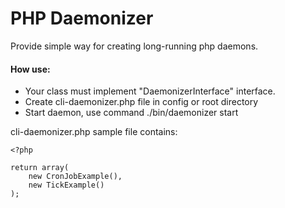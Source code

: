 # PHP Daemonizer #

Provide simple way for creating long-running php daemons.

#### How use:
* Your class must implement "DaemonizerInterface" interface.
* Create cli-daemonizer.php file in config or root directory
* Start daemon, use command ./bin/daemonizer start

cli-daemonizer.php sample file contains:

```
<?php

return array(
    new CronJobExample(),
    new TickExample()
);
```

